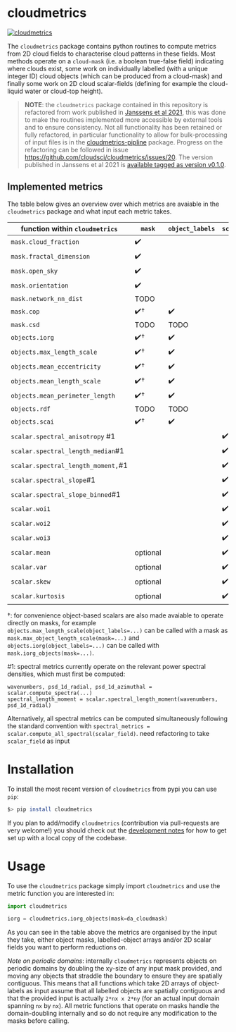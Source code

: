 # cloudmetrics

[![cloudmetrics](https://github.com/cloudsci/cloudmetrics/actions/workflows/python-package-conda.yml/badge.svg)](https://github.com/cloudsci/cloudmetrics/actions/workflows/python-package-conda.yml)

The `cloudmetrics` package contains python routines to compute metrics
from 2D cloud fields to characterise cloud patterns in these fields. Most
methods operate on a `cloud-mask` (i.e. a boolean true-false field)
indicating where clouds exist, some work on individually labelled (with a
unique integer ID) cloud objects (which can be produced from a cloud-mask) and
finally some work on 2D cloud scalar-fields (defining for example the
cloud-liquid water or cloud-top height).

> **NOTE**: the `cloudmetrics` package contained in this repository is
> refactored from work published in [Janssens et al
> 2021](https://agupubs.onlinelibrary.wiley.com/doi/full/10.1029/2020GL091001),
> this was done to make the routines implemented more accessible by external
> tools and to ensure consistency. Not all functionality has been retained or
> fully refactored, in particular functionality to allow for bulk-processing of
> input files is in the
> [cloudmetrics-pipline](https://github.com/cloudsci/cloudmetrics-pipeline)
> package. Progress on the refactoring can be followed in issue
> https://github.com/cloudsci/cloudmetrics/issues/20. The version published in
> Janssens et al 2021 is [available tagged as version
> v0.1.0](https://github.com/cloudsci/cloudmetrics/tree/v0.1.0).

## Implemented metrics

The table below gives an overview over which metrics are avaiable in the
`cloudmetrics` package and what input each metric takes.


| function within `cloudmetrics`     | `mask`   | `object_labels` | `scalar_field` |
| ---------------------------------- | -------- | --------------- | -------------- |
| `mask.cloud_fraction`              | ✔️        |                 |                |
| `mask.fractal_dimension`           | ✔️        |                 |                |
| `mask.open_sky`                    | ✔️        |                 |                |
| `mask.orientation`                 | ✔️        |                 |                |
| `mask.network_nn_dist`             | TODO     |                 |                |
| `mask.cop`                         | ✔️†       | ✔️               |                |
| `mask.csd`                         | TODO     | TODO            |                |
| `objects.iorg`                     | ✔️†       | ✔️               |                |
| `objects.max_length_scale`         | ✔️†       | ✔️               |                |
| `objects.mean_eccentricity`        | ✔️†       | ✔️               |                |
| `objects.mean_length_scale`        | ✔️†       | ✔️               |                |
| `objects.mean_perimeter_length`    | ✔️†       | ✔️               |                |
| `objects.rdf`                      | TODO     | TODO            |                |
| `objects.scai`                     | ✔️†       | ✔️               |                |
| `scalar.spectral_anisotropy` #1    |          |                 | ✔️              |
| `scalar.spectral_length_median`#1  |          |                 | ✔️              |
| `scalar.spectral_length_moment,`#1 |          |                 | ✔️              |
| `scalar.spectral_slope`#1          |          |                 | ✔️              |
| `scalar.spectral_slope_binned`#1   |          |                 | ✔️              |
| `scalar.woi1`                      |          |                 | ✔️              |
| `scalar.woi2`                      |          |                 | ✔️              |
| `scalar.woi3`                      |          |                 | ✔️              |
| `scalar.mean`                      | optional |                 | ✔️              |
| `scalar.var`                       | optional |                 | ✔️              |
| `scalar.skew`                      | optional |                 | ✔️              |
| `scalar.kurtosis`                  | optional |                 | ✔️              |

†: for convenience object-based scalars are also made avaiable to operate
directly on masks, for example `objects.max_length_scale(object_labels=...)`
can be called with a mask as `mask.max_object_length_scale(mask=...)` and
`objects.iorg(object_labels=...)` can be called with
`mask.iorg_objects(mask=...)`.

#1: spectral metrics currently operate on the relevant power spectral densities,
which must first be computed:
```
wavenumbers, psd_1d_radial, psd_1d_azimuthal = scalar.compute_spectra(...)
spectral_length_moment = scalar.spectral_length_moment(wavenumbers, psd_1d_radial)
```
Alternatively, all spectral metrics can be computed simultaneously following the
standard convention with `spectral_metrics = scalar.compute_all_spectral(scalar_field)`.
need refactoring to take `scalar_field` as input

# Installation

To install the most recent version of `cloudmetrics` from pypi you can use `pip`:

```bash
$> pip install cloudmetrics
```

If you plan to add/modify `cloudmetrics` (contribution via pull-requests are
very welcome!) you should check out the [development
notes](https://github.com/cloudsci/cloudmetrics/blob/master/docs/developing.md)
for how to get set up with a local copy of the codebase.

# Usage

To use the `cloudmetrics` package simply import `cloudmetrics` and use the
metric function you are interested in:

```python
import cloudmetrics

iorg = cloudmetrics.iorg_objects(mask=da_cloudmask)
```

As you can see in the table above the metrics are organised by the input they
take, either object masks, labelled-object arrays and/or 2D scalar fields you
want to perform reductions on.

*Note on periodic domains*: internally `cloudmetrics` represents objects on
periodic domains by doubling the xy-size of any input mask provided, and moving
any objects that straddle the boundary to ensure they are spatially contiguous.
This means that all functions which take 2D arrays of object-labels as input
assume that all labelled objects are spatially contiguous and that the provided
input is actually `2*nx x 2*ny` (for an actual input domain spanning `nx` by
`nx`). All metric functions that operate on masks handle the domain-doubling
internally and so do not require any modification to the masks before calling.
